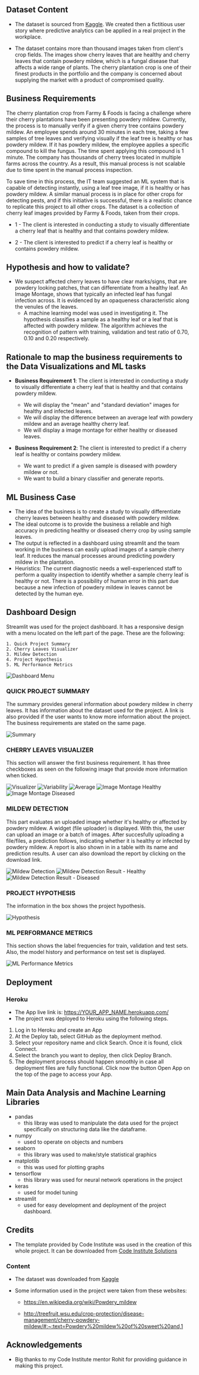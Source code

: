 ## Dataset Content
* The dataset is sourced from [Kaggle](https://www.kaggle.com/codeinstitute/cherry-leaves). We created then a fictitious user story where predictive analytics can be applied in a real project in the workplace.

* The dataset contains more than thousand images taken from client's crop fields. The images show cherry leaves that are healthy and cherry leaves that contain powdery mildew, which is a fungal disease that affects a wide range of plants. The cherry plantation crop is one of their finest products in the portfolio and the company is concerned about supplying the market with a product of compromised quality.


## Business Requirements
The cherry plantation crop from Farmy & Foods is facing a challenge where their cherry plantations have been presenting powdery mildew. Currently, the process is to manually verify if a given cherry tree contains powdery mildew. An employee spends around 30 minutes in each tree, taking a few samples of tree leaves and verifying visually if the leaf tree is healthy or has powdery mildew. If it has powdery mildew, the employee applies a specific compound to kill the fungus. The time spent applying this compound is 1 minute.  The company has thousands of cherry trees located in multiple farms across the country. As a result, this manual process is not scalable due to time spent in the manual process inspection.

To save time in this process, the IT team suggested an ML system that is capable of detecting instantly, using a leaf tree image, if it is healthy or has powdery mildew. A similar manual process is in place for other crops for detecting pests, and if this initiative is successful, there is a realistic chance to replicate this project to all other crops. The dataset is a collection of cherry leaf images provided by Farmy & Foods, taken from their crops.


* 1 - The client is interested in conducting a study to visually differentiate a cherry leaf that is healthy and that contains powdery mildew.

* 2 - The client is interested to predict if a cherry leaf is healthy or contains powdery mildew.


## Hypothesis and how to validate?
* We suspect affected cherry leaves to have clear marks/signs, that are powdery looking patches, that can differentiate from a healthy leaf. An Image Montage, shows that typically an infected leaf has fungal infection across. It is evidenced by an opaqueness characteristic along the venules of the leaves.
    * A machine learning model was used in investigating it. The hypothesis classifies a sample as a healthy leaf or a leaf that is affected with powdery mildew. The algorithm achieves the recognition of pattern with training, validation and test ratio of 0.70, 0.10 and 0.20 respectively.


## Rationale to map the business requirements to the Data Visualizations and ML tasks

* **Business Requirement 1**: The client is interested in conducting a study to visually differentiate a cherry leaf that is healthy and that contains powdery mildew.
    - We will display the "mean" and "standard deviation" images for healthy and infected leaves.
    - We will display the difference between an average leaf with powdery mildew and an average healthy cherry leaf.
    - We will display a image montage for either healthy or diseased leaves.

* **Business Requirement 2**: The client is interested to predict if a cherry leaf is healthy or contains powdery mildew.
    - We want to predict if a given sample is diseased with powdery mildew or not. 
	- We want to build a binary classifier and generate reports.

## ML Business Case
* The idea of the business is to create a study to visually differentiate cherry leaves between healthy and diseased with powdery mildew. 
* The ideal outcome is to provide the business a reliable and high accuracy in predicting healthy or diseased cherry crop by using sample leaves. 
* The output is reflected in a dashboard using streamlit and the team working in the business can easily upload images of a sample cherry leaf. It reduces the manual processes around predicting powdery mildew in the plantation.
* Heuristics: The current diagnostic needs a well-experienced staff to perform a quality inspection to identify whether a sample cherry leaf is healthy or not. There is a possibility of human error in this part due because a new infection of powdery mildew in leaves cannot be detected by the human eye.


## Dashboard Design
Streamlit was used for the project dashboard. It has a responsive design with a menu located on the left part of the page. These are the following:

    1. Quick Project Summary
    2. Cherry Leaves Visualizer
    3. Mildew Detection
    4. Project Hypothesis
    5. ML Performance Metrics

![Dashboard Menu](/media/menu.PNG)

### QUICK PROJECT SUMMARY
The summary provides general information about powdery mildew in cherry leaves. It has information about the dataset used for the project. A link is also provided if the user wants to know more information about the project. The business requirements are stated on the same page.

![Summary](/media/summary.PNG)

### CHERRY LEAVES VISUALIZER
This section will answer the first business requirement. It has three checkboxes as seen on the following image that provide more information when ticked.

![Visualizer](/media/visualizer.PNG)
![Variability](/media/visualizer1.PNG)
![Average](/media/visualizer2.PNG)
![Image Montage Healthy](/media/visualizerhealthy.PNG)
![Image Montage Diseased](/media/visualizerdiseased.PNG)

### MILDEW DETECTION
This part evaluates an uploaded image whether it's healthy or affected by powdery mildew. A widget (file uploader) is displayed. With this, the user can upload an image or a batch of images. After succesfully uploading a file/files, a prediction follows, indicating whether it is healthy or infected by powdery mildew. A report is also shown in in a table with its name and prediction results. A user can also download the report by clicking on the download link.

![Mildew Detection](/media/detection.PNG)
![Mildew Detection Result - Healthy](/media/detectionresult.PNG)
![Mildew Detection Result - Diseased](/media/detectionresult2.PNG)

### PROJECT HYPOTHESIS
The information in the box shows the project hypothesis.

![Hypothesis](/media/hypothesis.PNG)

### ML PERFORMANCE METRICS
This section shows the label frequencies for train, validation and test sets. Also, the model history and performance on test set is displayed.

![ML Performance Metrics](/media/metrics.PNG)


## Deployment
### Heroku

* The App live link is: https://YOUR_APP_NAME.herokuapp.com/ 
* The project was deployed to Heroku using the following steps.

1. Log in to Heroku and create an App
2. At the Deploy tab, select GitHub as the deployment method.
3. Select your repository name and click Search. Once it is found, click Connect.
4. Select the branch you want to deploy, then click Deploy Branch.
5. The deployment process should happen smoothly in case all deployment files are fully functional. Click now the button Open App on the top of the page to access your App.


## Main Data Analysis and Machine Learning Libraries
* pandas 
    - this libray was used to manipulate the data used for the project specifically on structuring data like the dataframe.
* numpy 
    - used to operate on objects and numbers
* seaborn
    - this library was used to make/style statistical graphics
* matplotlib 
    - this was used for plotting graphs
* tensorflow
    - this library was used for neural network operations in the project
* keras
    - used for model tuning
* streamlit
    - used for easy development and deployment of the project dashboard.


## Credits 

* The template provided by Code Institute was used in the creation of this whole project. It can be downloaded from [Code Institute Solutions](https://github.com/Code-Institute-Solutions/milestone-project-mildew-detection-in-cherry-leaves)

### Content 

- The dataset was downloaded from [Kaggle](https://www.kaggle.com/datasets/codeinstitute/cherry-leaves)

- Some information used in the project were taken from these websites:

    * https://en.wikipedia.org/wiki/Powdery_mildew

    * http://treefruit.wsu.edu/crop-protection/disease-management/cherry-powdery-mildew/#:~:text=Powdery%20mildew%20of%20sweet%20and,1

## Acknowledgements
* Big thanks to my Code Institute mentor Rohit for providing guidance in making this project.

